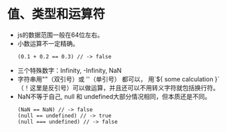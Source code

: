 # 值、类型和运算符

* js的数据范围一般在64位左右。
* 小数运算不一定精确。
    ```
    (0.1 + 0.2 == 0.3) // -> false
    ```    
* 三个特殊数字：Infinity, -Infinity, NaN
* 字符串用""（双引号）或 ''（单引号） 都可以， 用\`${ some calculation }\`（！这里是反引号）可以做运算，并且还可以不用转义字符就包括换行符。
* NaN不等于自己, null 和 undefined大部分情况相同，但本质还是不同。
    ```
    (NaN == NaN) // -> false
    (null == undefined) // -> true
    (null === undefined) // -> false
    ```
